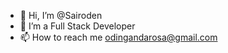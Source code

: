 - 👋 Hi, I’m @Sairoden
- 👀 I’m a Full Stack Developer
- 📫 How to reach me odingandarosa@gmail.com

<!---
Sairoden/Sairoden is a ✨ special ✨ repository because its `README.md` (this file) appears on your GitHub profile.
You can click the Preview link to take a look at your changes.
--->
